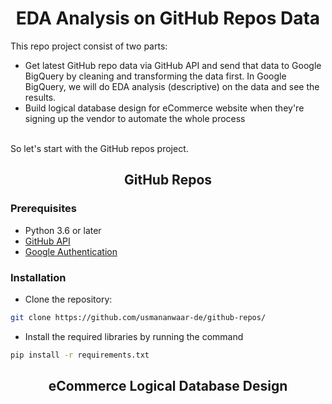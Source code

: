 <h1 align="center">EDA Analysis on GitHub Repos Data</h1>
This repo project consist of two parts:

- Get latest GitHub repo data via GitHub API and send that data to Google BigQuery by cleaning and transforming the data first. In Google BigQuery, we will do EDA analysis (descriptive) on the data and see the results.
- Build logical database design for eCommerce website when they're signing up the vendor to automate the whole process

<br>
So let's start with the GitHub repos project.

<h2 align="center">GitHub Repos</h2>
<h3>Prerequisites</h3>

- Python 3.6 or later
- [GitHub API](https://docs.github.com/en/rest/quickstart?apiVersion=2022-11-28 "Get Github API")
- [Google Authentication](https://stackoverflow.com/questions/58988362/google-oauth-2-0-using-python-for-gcp-bigquery "Read this discussion")

<h3>Installation</h3>

- Clone the repository:

```bash
git clone https://github.com/usmananwaar-de/github-repos/
```

- Install the required libraries by running the command

```bash
pip install -r requirements.txt
```

<h2 align="center">eCommerce Logical Database Design</h2>
